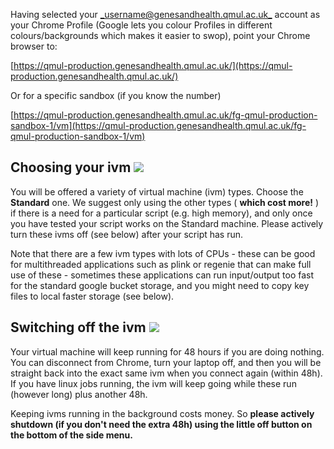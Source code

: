 Having selected your [_username@genesandhealth.qmul.ac.uk_](mailto:username@genesandhealth.qmul.ac.uk) account as your Chrome Profile (Google lets you colour Profiles in different colours/backgrounds which makes it easier to swop), point your Chrome browser to:

[https://qmul-production.genesandhealth.qmul.ac.uk/](https://qmul-production.genesandhealth.qmul.ac.uk/)

Or for a specific sandbox (if you know the number)

[https://qmul-production.genesandhealth.qmul.ac.uk/fg-qmul-production-sandbox-1/vm](https://qmul-production.genesandhealth.qmul.ac.uk/fg-qmul-production-sandbox-1/vm)

## Choosing your ivm ![](RackMultipart20230315-1-192w74_html_e4f2fe9a4377f88.png)

You will be offered a variety of virtual machine (ivm) types. Choose the **Standard** one. We suggest only using the other types ( **which cost more!** ) if there is a need for a particular script (e.g. high memory), and only once you have tested your script works on the Standard machine. Please actively turn these ivms off (see below) after your script has run.

Note that there are a few ivm types with lots of CPUs - these can be good for multithreaded applications such as plink or regenie that can make full use of these - sometimes these applications can run input/output too fast for the standard google bucket storage, and you might need to copy key files to local faster storage (see below).

## Switching off the ivm ![](RackMultipart20230315-1-192w74_html_dfe1e4ce26a23eb7.png)

Your virtual machine will keep running for 48 hours if you are doing nothing. You can disconnect from Chrome, turn your laptop off, and then you will be straight back into the exact same ivm when you connect again (within 48h). If you have linux jobs running, the ivm will keep going while these run (however long) plus another 48h.

Keeping ivms running in the background costs money. So **please actively shutdown (if you don't need the extra 48h) using the little off button on the bottom of the side menu.**
